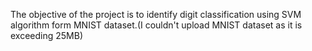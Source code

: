 The objective of the project is to identify digit classification using SVM algorithm form MNIST dataset.(I couldn't upload MNIST dataset as it is exceeding 25MB)
